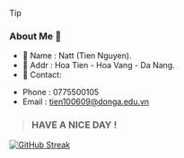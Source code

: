 <!-- **Tien0107/Tien0107** is a ✨ _special_ ✨ repository because its `README.md` (this file) appears on your GitHub profile. -->

<!-- Here are some ideas to get you started: -->
> [!TIP]
> ### About Me 👋

- 🔭 Name : Natt (Tien Nguyen).
- 🌱 Addr : Hoa Tien - Hoa Vang - Da Nang.
- 👯 Contact:
+ Phone : 0775500105
+ Email : tien100609@donga.edu.vn

> ### HAVE A NICE DAY !


[![GitHub Streak](https://github-readme-streak-stats.herokuapp.com?user=Tien0107&theme=dark&hide_border=true&date_format=j%2Fn%5B%2FY%5D&card_width=500&card_height=200)](https://git.io/streak-stats)
